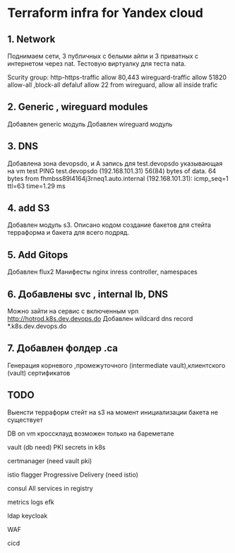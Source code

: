# Terraform infra for Yandex cloud

## 1. Network

Поднимаем сети, 3 публичных с белыми айпи и 3 приватных с интернетом через nat.
Тестовую виртуалку для теста nata.

Scurity group:
http-https-traffic allow 80,443
wireguard-traffic allow 51820
allow-all ,block-all
defaluf allow 22 from wireguard, allow all inside trafic

## 2. Generic , wireguard modules

Добавлен generic модуль
Добавлен wireguard модуль

## 3. DNS

Добавлена зона devopsdo, и А запись для test.devopsdo указывающая на vm test 
PING test.devopsdo (192.168.101.31) 56(84) bytes of data.
64 bytes from fhmbss89l4164j3rneq1.auto.internal (192.168.101.31): icmp_seq=1 ttl=63 time=1.29 ms

## 4. add S3

Добавлен модуль s3.
Описано кодом создание бакетов для стейта терраформа и бакета для всего подряд.

## 5. Add Gitops 

Добавлен flux2 
Манифесты nginx inress controller, namespaces

## 6. Добавлены svc , internal lb, DNS 
Можно зайти на сервис с включенным vpn
http://hotrod.k8s.dev.devops.do
Добавлен wildcard dns record
*.k8s.dev.devops.do

## 7. Добавлен фолдер .ca
Генерация корневого ,промежуточного (intermediate vault),клиентского (vault) сертификатов 

## TODO
Выенсти терраформ стейт на s3
на момент инициализации бакета не существует

DB on vm
кроссклауд возможен только на бареметале

vault (db need)
PKI
secrets in k8s

certmanager (need vault pki)

istio
flagger Progressive Delivery (need istio)

consul
All services in registry

metrics 
logs efk

ldap
keycloak

WAF

cicd
